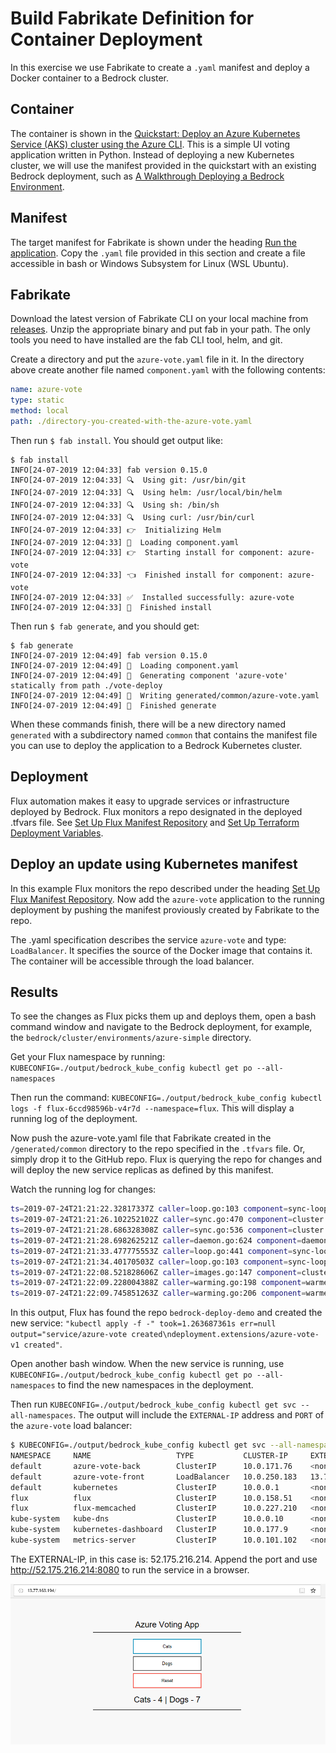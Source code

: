 # Build Fabrikate Definition for Container Deployment
In this exercise we use Fabrikate to create a `.yaml` manifest and deploy a Docker container to a Bedrock cluster.

## Container
The container is shown in the [Quickstart: Deploy an Azure Kubernetes Service (AKS) cluster using the Azure CLI](https://docs.microsoft.com/en-us/azure/aks/kubernetes-walkthrough).  This is a simple UI voting application written in Python.  Instead of deploying a new Kubernetes cluster, we will use the manifest provided in the quickstart with an existing Bedrock deployment, such as [A Walkthrough Deploying a Bedrock Environment](../azure-simple/README.md). 

## Manifest
The target manifest for Fabrikate is shown under the heading [Run the application](https://docs.microsoft.com/en-us/azure/aks/kubernetes-walkthrough#run-the-application).   Copy the `.yaml` file provided in this section and create a file accessible in bash or Windows Subsystem for Linux (WSL Ubuntu).  

## Fabrikate
Download the latest version of Fabrikate CLI on your local machine from [releases](https://github.com/microsoft/fabrikate/releases). Unzip the appropriate binary and put fab in your path. The only tools you need to have installed are the fab CLI tool, helm, and git.

Create a directory and put the `azure-vote.yaml` file in it.  In the directory above create another file named `component.yaml` with the following contents:
```yaml
name: azure-vote
type: static
method: local
path: ./directory-you-created-with-the-azure-vote.yaml
```

Then run `$ fab install`.  You should get output like:
```
$ fab install
INFO[24-07-2019 12:04:33] fab version 0.15.0
INFO[24-07-2019 12:04:33] 🔍  Using git: /usr/bin/git
INFO[24-07-2019 12:04:33] 🔍  Using helm: /usr/local/bin/helm
INFO[24-07-2019 12:04:33] 🔍  Using sh: /bin/sh
INFO[24-07-2019 12:04:33] 🔍  Using curl: /usr/bin/curl
INFO[24-07-2019 12:04:33] 👉  Initializing Helm
INFO[24-07-2019 12:04:33] 💾  Loading component.yaml
INFO[24-07-2019 12:04:33] 👉  Starting install for component: azure-vote
INFO[24-07-2019 12:04:33] 👈  Finished install for component: azure-vote
INFO[24-07-2019 12:04:33] ✅  Installed successfully: azure-vote
INFO[24-07-2019 12:04:33] 🙌  Finished install
```

Then run `$ fab generate`, and you should get:
```
$ fab generate
INFO[24-07-2019 12:04:49] fab version 0.15.0
INFO[24-07-2019 12:04:49] 💾  Loading component.yaml
INFO[24-07-2019 12:04:49] 🚚  Generating component 'azure-vote' statically from path ./vote-deploy
INFO[24-07-2019 12:04:49] 💾  Writing generated/common/azure-vote.yaml
INFO[24-07-2019 12:04:49] 🙌  Finished generate
```
When these commands finish, there will be a new directory named `generated` with a subdirectory named `common` that contains the manifest file you can use to deploy the application to a Bedrock Kubernetes cluster.

## Deployment
Flux automation makes it easy to upgrade services or infrastructure deployed by Bedrock.  Flux monitors a repo designated in the deployed .tfvars file.  See [Set Up Flux Manifest Repository](../azure-simple/README.md#set-up-flux-manifest-repository) and [Set Up Terraform Deployment Variables](../azure-simple/README.md#setup-terraform-deployment-variables).

## Deploy an update using Kubernetes manifest
In this example Flux monitors the repo described under the heading [Set Up Flux Manifest Repository](../azure-simple/README.md#set-up-flux-manifest-repository).  Now add the `azure-vote` application to the running deployment by pushing the manifest proviously created by Fabrikate to the repo.  

The .yaml specification describes the service `azure-vote` and type: `LoadBalancer`.  It specifies the source of the Docker image that contains it.  The container will be accessible through the load balancer.

## Results
To see the changes as Flux picks them up and deploys them, open a bash command window and navigate to the Bedrock deployment, for example, the `bedrock/cluster/environments/azure-simple` directory.

Get your Flux namespace by running: `KUBECONFIG=./output/bedrock_kube_config kubectl get po --all-namespaces`

Then run the command: `KUBECONFIG=./output/bedrock_kube_config kubectl logs -f flux-6ccd98596b-v4r7d --namespace=flux`.  This will display a running log of the deployment.

Now push the azure-vote.yaml file that Fabrikate created in the `/generated/common` directory to the repo specified in the `.tfvars` file.  Or, simply drop it to the GitHub repo.  Flux is querying the repo for changes and will deploy the new service replicas as defined by this manifest.  

Watch the running log for changes:

```bash
ts=2019-07-24T21:21:22.32817337Z caller=loop.go:103 component=sync-loop event=refreshed url=git@github.com:MikeDodaro/bedrock-deploy-demo.git branch=master HEAD=29acba065c2578381437ff41e671132686037372
ts=2019-07-24T21:21:26.102252102Z caller=sync.go:470 component=cluster method=Sync cmd=apply args= count=4
ts=2019-07-24T21:21:28.686328308Z caller=sync.go:536 component=cluster method=Sync cmd="kubectl apply -f -" took=2.584012506s err=null output="service/azure-vote-back created\nservice/azure-vote-front created\ndeployment.apps/azure-vote-back created\ndeployment.apps/azure-vote-front created"
ts=2019-07-24T21:21:28.698262521Z caller=daemon.go:624 component=daemon event="Sync: 29acba0, default:deployment/azure-vote-back, default:deployment/azure-vote-front, default:service/azure-vote-back, default:service/azure-vote-front" logupstream=false
ts=2019-07-24T21:21:33.477775553Z caller=loop.go:441 component=sync-loop tag=flux-sync old=c6e9461a50c2e1c47363ab5a51567d12e7c47d69 new=29acba065c2578381437ff41e671132686037372
ts=2019-07-24T21:21:34.40170503Z caller=loop.go:103 component=sync-loop event=refreshed url=git@github.com:MikeDodaro/bedrock-deploy-demo.git branch=master HEAD=29acba065c2578381437ff41e671132686037372
ts=2019-07-24T21:22:08.521828606Z caller=images.go:147 component=cluster resource=kube-system:daemonset/azure-cni-networkmonitor err="decoded credential has wrong number of fields (expected 2, got 1)"
ts=2019-07-24T21:22:09.228004388Z caller=warming.go:198 component=warmer info="refreshing image" image=microsoft/azure-vote-front tag_count=5 to_update=5 of_which_refresh=0 of_which_missing=5
ts=2019-07-24T21:22:09.745851263Z caller=warming.go:206 component=warmer updated=microsoft/azure-vote-front successful=5 attempted=5
```
In this output, Flux has found the repo `bedrock-deploy-demo` and created the new service: `"kubectl apply -f -" took=1.263687361s err=null output="service/azure-vote created\ndeployment.extensions/azure-vote-v1 created"`. 

Open another bash window. When the new service is running, use `KUBECONFIG=./output/bedrock_kube_config kubectl get po --all-namespaces` to find the new namespaces in the deployment.

Then run `KUBECONFIG=./output/bedrock_kube_config kubectl get svc --all-namespaces`.  The output will include the `EXTERNAL-IP` address and `PORT` of the `azure-vote` load balancer: 

```bash
$ KUBECONFIG=./output/bedrock_kube_config kubectl get svc --all-namespaces
NAMESPACE     NAME                   TYPE           CLUSTER-IP     EXTERNAL-IP     PORT(S)         AGE
default       azure-vote-back        ClusterIP      10.0.171.76    <none>          6379/TCP        2m23s
default       azure-vote-front       LoadBalancer   10.0.250.183   13.77.163.194   80:30340/TCP    2m23s
default       kubernetes             ClusterIP      10.0.0.1       <none>          443/TCP         33m
flux          flux                   ClusterIP      10.0.158.51    <none>          3030/TCP        18m
flux          flux-memcached         ClusterIP      10.0.227.210   <none>          11211/TCP       18m
kube-system   kube-dns               ClusterIP      10.0.0.10      <none>          53/UDP,53/TCP   32m
kube-system   kubernetes-dashboard   ClusterIP      10.0.177.9     <none>          80/TCP          32m
kube-system   metrics-server         ClusterIP      10.0.101.102   <none>          443/TCP         32m
```
The EXTERNAL-IP, in this case is: 52.175.216.214.  Append the port and use http://52.175.216.214:8080 to run the service in a browser.

![Vote Application Running](running-vote-app.png)